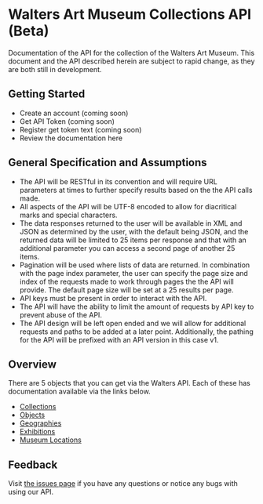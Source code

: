 Walters Art Museum Collections API (Beta)
=========================================

Documentation of the API for the collection of the Walters Art Museum. This document and the API described herein are subject to rapid change, as they are both still in development.


## Getting Started
- Create an account (coming soon)
- Get API Token (coming soon)
- Register get token text (coming soon)
- Review the documentation here


## General Specification and Assumptions
- The API will be RESTful in its convention and will require URL parameters at times to further specify results based on the the API calls made.
- All aspects of the API will be UTF-8 encoded to allow for diacritical marks and special characters.
- The data responses returned to the user will be available in XML and JSON as determined by the user, with the default being JSON, and the returned data will be limited to 25 items per response and that with an additional parameter you can access a second page of another 25 items.
- Pagination will be used where lists of data are returned. In combination with the page index parameter, the user can specify the page size and index of the requests made to work through pages the the API will provide. The default page size will be set at a 25 results per page.
- API keys must be present in order to interact with the API.
- The API will have the ability to limit the amount of requests by API key to prevent abuse of the API.
- The API design will be left open ended and we will allow for additional requests and paths to be added at a later point. Additionally, the pathing for the API will be prefixed with an API version in this case v1.


## Overview

There are 5 objects that you can get via the Walters API. Each of these has documentation available via the links below.

- [Collections](https://github.com/WaltersArtMuseum/walters-api/blob/master/collections.md)
- [Objects](https://github.com/WaltersArtMuseum/walters-api/blob/master/objects.md)
- [Geographies](https://github.com/WaltersArtMuseum/walters-api/blob/master/geographies.md)
- [Exhibitions](https://github.com/WaltersArtMuseum/walters-api/blob/master/exhibitions.md)
- [Museum Locations](https://github.com/WaltersArtMuseum/walters-api/blob/master/locations.md)


## Feedback

Visit [the issues page](https://github.com/WaltersArtMuseum/walters-api/issues) if you have any questions or notice any bugs with using our API. 
